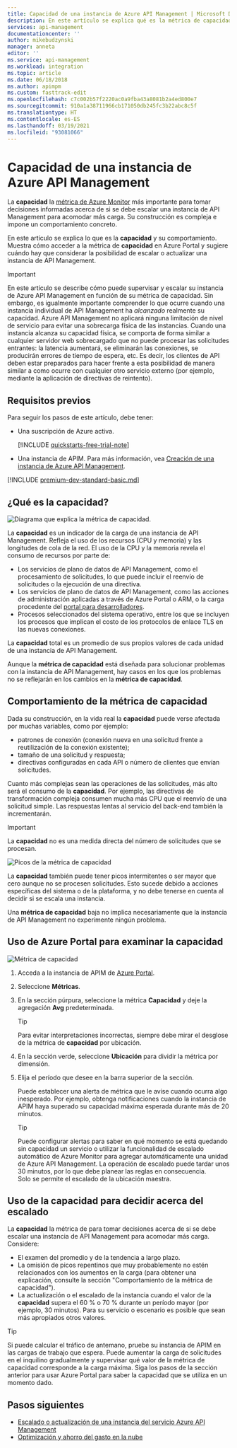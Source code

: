```yaml
---
title: Capacidad de una instancia de Azure API Management | Microsoft Docs
description: En este artículo se explica qué es la métrica de capacidad y cómo tomar decisiones fundadas acerca de si se debe escalar una instancia de Azure API Management.
services: api-management
documentationcenter: ''
author: mikebudzynski
manager: anneta
editor: ''
ms.service: api-management
ms.workload: integration
ms.topic: article
ms.date: 06/18/2018
ms.author: apimpm
ms.custom: fasttrack-edit
ms.openlocfilehash: c7c002b57f2220ac0a9fba43a8081b2a4ed800e7
ms.sourcegitcommit: 910a1a38711966cb171050db245fc3b22abc8c5f
ms.translationtype: HT
ms.contentlocale: es-ES
ms.lasthandoff: 03/19/2021
ms.locfileid: "93081066"
---
```

# <a name="capacity-of-an-azure-api-management-instance"></a>Capacidad de una instancia de Azure API Management

La **capacidad** la [métrica de Azure Monitor](api-management-howto-use-azure-monitor.md#view-metrics-of-your-apis) más importante para tomar decisiones informadas acerca de si se debe escalar una instancia de API Management para acomodar más carga. Su construcción es compleja e impone un comportamiento concreto.

En este artículo se explica lo que es la **capacidad** y su comportamiento. Muestra cómo acceder a la métrica de **capacidad** en Azure Portal y sugiere cuándo hay que considerar la posibilidad de escalar o actualizar una instancia de API Management.

> [!IMPORTANT]
> En este artículo se describe cómo puede supervisar y escalar su instancia de Azure API Management en función de su métrica de capacidad. Sin embargo, es igualmente importante comprender lo que ocurre cuando una instancia individual de API Management ha *alcanzado* realmente su capacidad. Azure API Management no aplicará ninguna limitación de nivel de servicio para evitar una sobrecarga física de las instancias. Cuando una instancia alcanza su capacidad física, se comporta de forma similar a cualquier servidor web sobrecargado que no puede procesar las solicitudes entrantes: la latencia aumentará, se eliminarán las conexiones, se producirán errores de tiempo de espera, etc. Es decir, los clientes de API deben estar preparados para hacer frente a esta posibilidad de manera similar a como ocurre con cualquier otro servicio externo (por ejemplo, mediante la aplicación de directivas de reintento).

## <a name="prerequisites"></a>Requisitos previos

Para seguir los pasos de este artículo, debe tener:

+ Una suscripción de Azure activa.

    [!INCLUDE [quickstarts-free-trial-note](../../includes/quickstarts-free-trial-note.md)]

+ Una instancia de APIM. Para más información, vea [Creación de una instancia de Azure API Management](get-started-create-service-instance.md).

[!INCLUDE [premium-dev-standard-basic.md](../../includes/api-management-availability-premium-dev-standard-basic.md)]

## <a name="what-is-capacity"></a>¿Qué es la capacidad?

![Diagrama que explica la métrica de capacidad.](./media/api-management-capacity/capacity-ingredients.png)

La **capacidad** es un indicador de la carga de una instancia de API Management. Refleja el uso de los recursos (CPU y memoria) y las longitudes de cola de la red. El uso de la CPU y la memoria revela el consumo de recursos por parte de:

+ Los servicios de plano de datos de API Management, como el procesamiento de solicitudes, lo que puede incluir el reenvío de solicitudes o la ejecución de una directiva.
+ Los servicios de plano de datos de API Management, como las acciones de administración aplicadas a través de Azure Portal o ARM, o la carga procedente del [portal para desarrolladores](api-management-howto-developer-portal.md).
+ Procesos seleccionados del sistema operativo, entre los que se incluyen los procesos que implican el costo de los protocolos de enlace TLS en las nuevas conexiones.

La **capacidad** total es un promedio de sus propios valores de cada unidad de una instancia de API Management.

Aunque la **métrica de capacidad** está diseñada para solucionar problemas con la instancia de API Management, hay casos en los que los problemas no se reflejarán en los cambios en la **métrica de capacidad**.

## <a name="capacity-metric-behavior"></a>Comportamiento de la métrica de capacidad

Dada su construcción, en la vida real la **capacidad** puede verse afectada por muchas variables, como por ejemplo:

+ patrones de conexión (conexión nueva en una solicitud frente a reutilización de la conexión existente);
+ tamaño de una solicitud y respuesta;
+ directivas configuradas en cada API o número de clientes que envían solicitudes.

Cuanto más complejas sean las operaciones de las solicitudes, más alto será el consumo de la **capacidad**. Por ejemplo, las directivas de transformación compleja consumen mucha más CPU que el reenvío de una solicitud simple. Las respuestas lentas al servicio del back-end también la incrementarán.

> [!IMPORTANT]
> La **capacidad** no es una medida directa del número de solicitudes que se procesan.

![Picos de la métrica de capacidad](./media/api-management-capacity/capacity-spikes.png)

La **capacidad** también puede tener picos intermitentes o ser mayor que cero aunque no se procesen solicitudes. Esto sucede debido a acciones específicas del sistema o de la plataforma, y no debe tenerse en cuenta al decidir si se escala una instancia.

Una **métrica de capacidad** baja no implica necesariamente que la instancia de API Management no experimente ningún problema.
  
## <a name="use-the-azure-portal-to-examine-capacity"></a>Uso de Azure Portal para examinar la capacidad
  
![Métrica de capacidad](./media/api-management-capacity/capacity-metric.png)  

1. Acceda a la instancia de APIM de [Azure Portal](https://portal.azure.com/).
2. Seleccione **Métricas**.
3. En la sección púrpura, seleccione la métrica **Capacidad** y deje la agregación **Avg** predeterminada.

    > [!TIP]
    > Para evitar interpretaciones incorrectas, siempre debe mirar el desglose de la métrica de **capacidad** por ubicación.

4. En la sección verde, seleccione **Ubicación** para dividir la métrica por dimensión.
5. Elija el período que desee en la barra superior de la sección.

    Puede establecer una alerta de métrica que le avise cuando ocurra algo inesperado. Por ejemplo, obtenga notificaciones cuando la instancia de APIM haya superado su capacidad máxima esperada durante más de 20 minutos.

    >[!TIP]
    > Puede configurar alertas para saber en qué momento se está quedando sin capacidad un servicio o utilizar la funcionalidad de escalado automático de Azure Monitor para agregar automáticamente una unidad de Azure API Management. La operación de escalado puede tardar unos 30 minutos, por lo que debe planear las reglas en consecuencia.  
    > Solo se permite el escalado de la ubicación maestra.

## <a name="use-capacity-for-scaling-decisions"></a>Uso de la capacidad para decidir acerca del escalado

La **capacidad** la métrica de para tomar decisiones acerca de si se debe escalar una instancia de API Management para acomodar más carga. Considere:

+ El examen del promedio y de la tendencia a largo plazo.
+ La omisión de picos repentinos que muy probablemente no estén relacionados con los aumentos en la carga (para obtener una explicación, consulte la sección "Comportamiento de la métrica de capacidad").
+ La actualización o el escalado de la instancia cuando el valor de la **capacidad** supera el 60 % o 70 % durante un período mayor (por ejemplo, 30 minutos). Para su servicio o escenario es posible que sean más apropiados otros valores.

>[!TIP]  
> Si puede calcular el tráfico de antemano, pruebe su instancia de APIM en las cargas de trabajo que espera. Puede aumentar la carga de solicitudes en el inquilino gradualmente y supervisar qué valor de la métrica de capacidad corresponde a la carga máxima. Siga los pasos de la sección anterior para usar Azure Portal para saber la capacidad que se utiliza en un momento dado.

## <a name="next-steps"></a>Pasos siguientes

- [Escalado o actualización de una instancia del servicio Azure API Management](upgrade-and-scale.md)
- [Optimización y ahorro del gasto en la nube](../cost-management-billing/costs/quick-acm-cost-analysis.md?WT.mc_id=costmanagementcontent_docsacmhorizontal_-inproduct-learn)